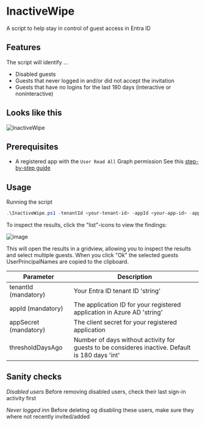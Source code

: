 # InactiveWipe
A script to help stay in control of guest access in Entra ID

## Features
The script will identify ...
* Disabled guests
* Guests that never logged in and/or did not accept the invitation
* Guests that have no logins for the last 180 days (interactive or noninteractive)

## Looks like this
![InactiveWipe](https://github.com/user-attachments/assets/58724cce-7cfe-4d79-afbf-b907687381d3)

## Prerequisites
* A registered app with the `User Read All` Graph permission
See this [step-by-step guide](https://github.com/erlwes/InactiveWipe/blob/main/AppRegistration.md)

## Usage

Running the script
```PowerShell
.\InactiveWipe.ps1 -tenantId <your-tenant-id> -appId <your-app-id> -appSecret <your-app-secret>
```

To inspect the results, click the "list"-icons to view the findings:

![image](https://github.com/user-attachments/assets/ba21617c-2e16-4b7e-9344-374f7b105c4a)

This will open the results in a gridview, allowing you to inspect the results and select multiple guests. When you click "Ok" the selected guests UserPrincipalNames are copied to the clipboard.

Parameter | Description
--- | ---
tenantId (mandatory) | Your Entra ID tenant ID 'string'
appId (mandatory) | The application ID for your registered application in Azure AD 'string'
appSecret (mandatory) | The client secret for your registered application
thresholdDaysAgo | Number of days without activity for guests to be consideres inactive. Default is 180 days 'int'


## Sanity checks

*Disabled users*
Before removing disabled users, check their last sign-in activity first

*Never logged inn*
Before deleting og disabling these users, make sure they where not recently invited/added
